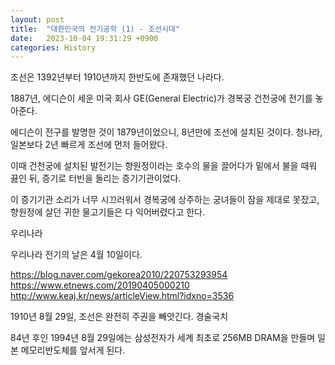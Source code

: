 ```yaml
---
layout: post
title:  "대한민국의 전기공학 (1) - 조선시대"
date:   2023-10-04 19:31:29 +0900
categories: History
---
```


조선은 1392년부터 1910년까지 한반도에 존재했던 나라다.


1887년, 에디슨이 세운 미국 회사 GE(General Electric)가 경복궁 건천궁에 전기를 놓아준다.

에디슨이 전구를 발명한 것이 1879년이었으니, 8년만에 조선에 설치된 것이다.
청나라, 일본보다 2년 빠르게 조선에 먼저 들어왔다.

이때 건천궁에 설치된 발전기는 향원정이라는 호수의 물을 끌어다가 밑에서 불을 때워 끓인 뒤,
증기로 터빈을 돌리는 증기기관이었다.

이 증기기관 소리가 너무 시끄러워서 경복궁에 상주하는 궁녀들이 잠을 제대로 못잤고,
향원정에 살던 귀한 물고기들은 다 익어버렸다고 한다.



우리나라 

우리나라 전기의 날은 4월 10일이다.




https://blog.naver.com/gekorea2010/220753293954
https://www.etnews.com/20190405000210
http://www.keaj.kr/news/articleView.html?idxno=3536


1910년 8월 29일, 조선은 완전히 주권을 빼앗긴다. 경술국치

84년 후인 1994년 8월 29일에는 삼성전자가 세계 최초로 256MB DRAM을 만들며 일본 메모리반도체를 앞서게 된다.